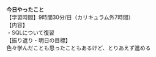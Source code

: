 **今日やったこと**<br>
【学習時間】9時間30分/日（カリキュラム外7時間）<br>
【内容】<br>
・SQLについて復習<br>
【振り返り・明日の目標】<br>
色々学んだことも思ったこともあるけど、とりあえず進める<br>